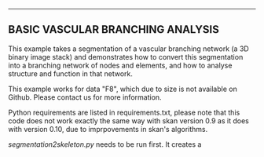---------------------------------
BASIC VASCULAR BRANCHING ANALYSIS
---------------------------------

This example takes a segmentation of a vascular branching network (a 3D binary image stack) and demonstrates how to convert this segmentation into a branching network of nodes and elements, and how to analyse structure and function in that network.

This example works for data "F8", which due to size is not available on Github. Please contact us for more information.


Python requirements are listed in requirements.txt, please note that this code does not work exactly the same way with skan version 0.9 as it does with version 0.10, due to imprpovements in skan's algorithms.

*segmentation2skeleton.py* needs to be run first. It creates a  

